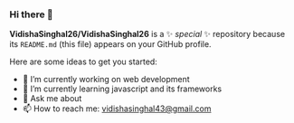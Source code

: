 ### Hi there 👋


**VidishaSinghal26/VidishaSinghal26** is a ✨ _special_ ✨ repository because its `README.md` (this file) appears on your GitHub profile.

Here are some ideas to get you started:

- 🔭 I’m currently working on web development
- 🌱 I’m currently learning javascript and its frameworks
- 💬 Ask me about 
- 📫 How to reach me: vidishasinghal43@gmail.com

